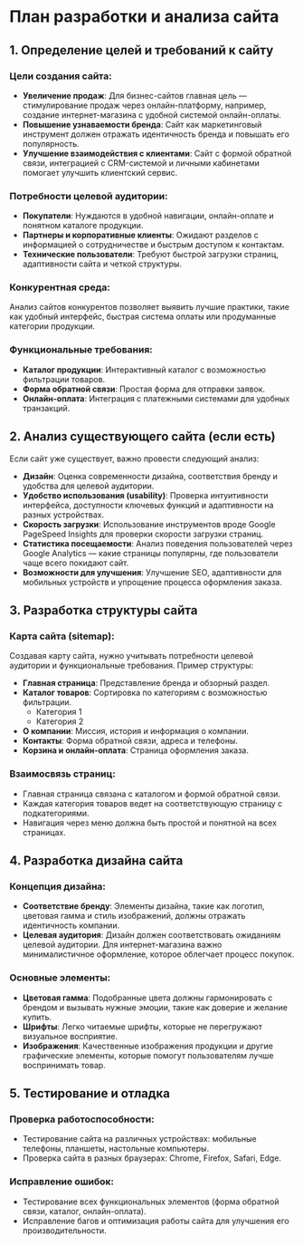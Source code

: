 # План разработки и анализа сайта

## 1. Определение целей и требований к сайту

### Цели создания сайта:
- **Увеличение продаж**: Для бизнес-сайтов главная цель — стимулирование продаж через онлайн-платформу, например, создание интернет-магазина с удобной системой онлайн-оплаты.
- **Повышение узнаваемости бренда**: Сайт как маркетинговый инструмент должен отражать идентичность бренда и повышать его популярность.
- **Улучшение взаимодействия с клиентами**: Сайт с формой обратной связи, интеграцией с CRM-системой и личными кабинетами помогает улучшить клиентский сервис.

### Потребности целевой аудитории:
- **Покупатели**: Нуждаются в удобной навигации, онлайн-оплате и понятном каталоге продукции.
- **Партнеры и корпоративные клиенты**: Ожидают разделов с информацией о сотрудничестве и быстрым доступом к контактам.
- **Технические пользователи**: Требуют быстрой загрузки страниц, адаптивности сайта и четкой структуры.

### Конкурентная среда:
Анализ сайтов конкурентов позволяет выявить лучшие практики, такие как удобный интерфейс, быстрая система оплаты или продуманные категории продукции.

### Функциональные требования:
- **Каталог продукции**: Интерактивный каталог с возможностью фильтрации товаров.
- **Форма обратной связи**: Простая форма для отправки заявок.
- **Онлайн-оплата**: Интеграция с платежными системами для удобных транзакций.

## 2. Анализ существующего сайта (если есть)

Если сайт уже существует, важно провести следующий анализ:

- **Дизайн**: Оценка современности дизайна, соответствия бренду и удобства для целевой аудитории.
- **Удобство использования (usability)**: Проверка интуитивности интерфейса, доступности ключевых функций и адаптивности на разных устройствах.
- **Скорость загрузки**: Использование инструментов вроде Google PageSpeed Insights для проверки скорости загрузки страниц.
- **Статистика посещаемости**: Анализ поведения пользователей через Google Analytics — какие страницы популярны, где пользователи чаще всего покидают сайт.
- **Возможности для улучшения**: Улучшение SEO, адаптивности для мобильных устройств и упрощение процесса оформления заказа.

## 3. Разработка структуры сайта

### Карта сайта (sitemap):
Создавая карту сайта, нужно учитывать потребности целевой аудитории и функциональные требования. Пример структуры:
- **Главная страница**: Представление бренда и обзорный раздел.
- **Каталог товаров**: Сортировка по категориям с возможностью фильтрации.
  - Категория 1
  - Категория 2
- **О компании**: Миссия, история и информация о компании.
- **Контакты**: Форма обратной связи, адреса и телефоны.
- **Корзина и онлайн-оплата**: Страница оформления заказа.

### Взаимосвязь страниц:
- Главная страница связана с каталогом и формой обратной связи.
- Каждая категория товаров ведет на соответствующую страницу с подкатегориями.
- Навигация через меню должна быть простой и понятной на всех страницах.

## 4. Разработка дизайна сайта

### Концепция дизайна:
- **Соответствие бренду**: Элементы дизайна, такие как логотип, цветовая гамма и стиль изображений, должны отражать идентичность компании.
- **Целевая аудитория**: Дизайн должен соответствовать ожиданиям целевой аудитории. Для интернет-магазина важно минималистичное оформление, которое облегчает процесс покупок.

### Основные элементы:
- **Цветовая гамма**: Подобранные цвета должны гармонировать с брендом и вызывать нужные эмоции, такие как доверие и желание купить.
- **Шрифты**: Легко читаемые шрифты, которые не перегружают визуальное восприятие.
- **Изображения**: Качественные изображения продукции и другие графические элементы, которые помогут пользователям лучше воспринимать товар.

## 5. Тестирование и отладка

### Проверка работоспособности:
- Тестирование сайта на различных устройствах: мобильные телефоны, планшеты, настольные компьютеры.
- Проверка сайта в разных браузерах: Chrome, Firefox, Safari, Edge.

### Исправление ошибок:
- Тестирование всех функциональных элементов (форма обратной связи, каталог, онлайн-оплата).
- Исправление багов и оптимизация работы сайта для улучшения его производительности.
